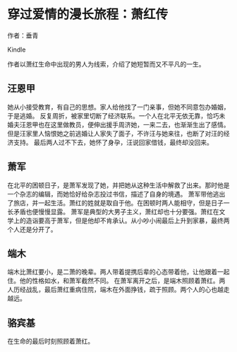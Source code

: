 # 穿过爱情的漫长旅程：萧红传

作者：垂青

Kindle

作者以萧红生命中出现的男人为线索，介绍了她短暂而又不平凡的一生。

## 汪恩甲

她从小接受教育，有自己的思想。家人给他找了一门亲事，但她不同意包办婚姻，于是逃婚。
反复周折，被家里切断了经济联系。一个人在北平无依无靠，恰巧未婚夫汪恩甲也在这里做教员，便伸出援手周济她，一来二去，也渐渐生出了感情。
但是汪家里人恼恨她之前逃婚让人家失了面子，不许汪与她来往，也断了对汪的经济支持。
最后两人过不下去，她怀了身孕，汪说回家借钱，最终却没回来。

## 萧军

在北平的困顿日子，是萧军发现了她，并把她从这种生活中解救了出来。那时他是一个杂志的编辑，而她恰好给杂志投过书信，描述了自身的境遇。
萧军带他逃出了旅店，并一起生活。萧红的姓就是取自于他。在困顿时两人能相守，但是日子一长矛盾也便慢慢显露。
萧军是典型的大男子主义，萧红却也十分要强。萧红在文学上的造诣要高于萧军，但是他却不肯承认。从小吵小闹最后上升到家暴，最终两个人还是分开了。

## 端木

端木比萧红要小，是二萧的晚辈。两人带着提携后辈的心态带着他，让他跟着一起住。他的性格如水，和萧军截然不同。
在萧军离开之后，是端木照顾着萧红。两人历经战乱，最后萧红重病住院，端木在外面挣钱，疏于照顾。两个人的心也越走越远。

## 骆宾基

在生命的最后时刻照顾着萧红。
